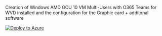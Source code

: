 Creation of Windows AMD GCU 10 VM Multi-Users with O365 Teams for WVD installed and the configuration for the Graphic card + additonal software

[![Deploy to Azure](https://aka.ms/deploytoazurebutton)](https://portal.azure.com/#create/Microsoft.Template/uri/https%3A%2F%2Fraw.githubusercontent.com%2FAldebarancloud%2FWVD-Quickstart%2Fmain%2FModule-4-Golden-Image-Creation%2FVM-Windows10%252BO365-multi-users-with-graphic-card%2FAMD-VM%2FGolden-Image-With-Teams-plus-Software%2FGoldenImageAMD.json)